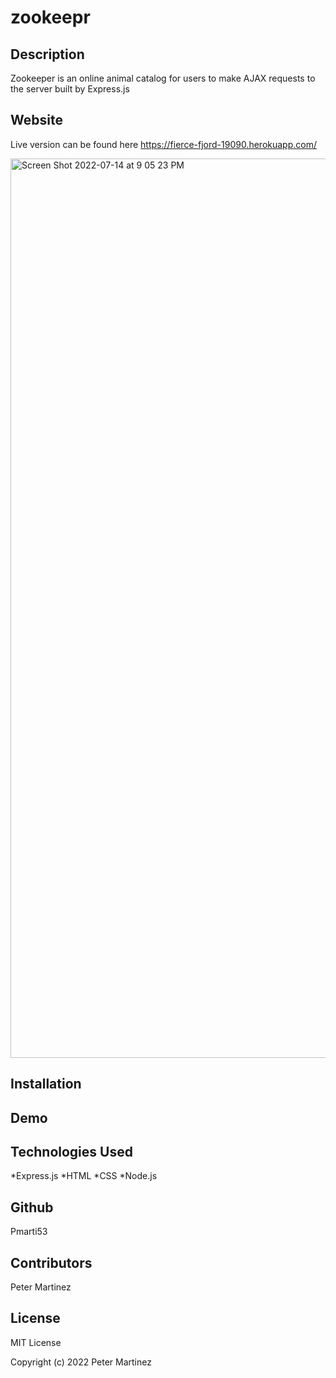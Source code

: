 # zookeepr


## Description
Zookeeper is an online animal catalog for users to make AJAX requests to the server built by Express.js

## Website

Live version can be found here https://fierce-fjord-19090.herokuapp.com/


<img width="1439" alt="Screen Shot 2022-07-14 at 9 05 23 PM" src="https://user-images.githubusercontent.com/77707292/179246778-e10a438a-b77b-4348-a3cc-85ebc63283f8.png">


## Installation

## Demo




## Technologies Used
*Express.js
*HTML
*CSS
*Node.js
  
## Github
Pmarti53

## Contributors
Peter Martinez

## License
MIT License

Copyright (c) 2022 Peter Martinez
